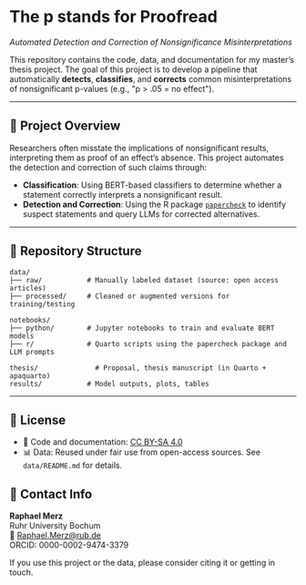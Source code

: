 # The p stands for Proofread  
_Automated Detection and Correction of Nonsignificance Misinterpretations_

This repository contains the code, data, and documentation for my master’s thesis project. The goal of this project is to develop a pipeline that automatically **detects**, **classifies**, and **corrects** common misinterpretations of nonsignificant p-values (e.g., "p > .05 = no effect").

---

## 🧠 Project Overview

Researchers often misstate the implications of nonsignificant results, interpreting them as proof of an effect’s absence. This project automates the detection and correction of such claims through:

- **Classification**: Using BERT-based classifiers to determine whether a statement correctly interprets a nonsignificant result.
- **Detection and Correction**: Using the R package [`papercheck`](https://scienceverse.github.io/papercheck/) to identify suspect statements and query LLMs for corrected alternatives.

---

## 📁 Repository Structure

```
data/
├── raw/           # Manually labeled dataset (source: open access articles)
├── processed/     # Cleaned or augmented versions for training/testing

notebooks/
├── python/        # Jupyter notebooks to train and evaluate BERT models
├── r/             # Quarto scripts using the papercheck package and LLM prompts

thesis/              # Proposal, thesis manuscript (in Quarto + apaquarto)
results/           # Model outputs, plots, tables
```

---

## 📄 License

- 📄 Code and documentation: [CC BY-SA 4.0](https://creativecommons.org/licenses/by-sa/4.0/)
- 📊 Data: Reused under fair use from open-access sources. See `data/README.md` for details.

## 👤 Contact Info

**Raphael Merz**  
Ruhr University Bochum  
📧 Raphael.Merz@rub.de  
ORCID: 0000-0002-9474-3379  

If you use this project or the data, please consider citing it or getting in touch.